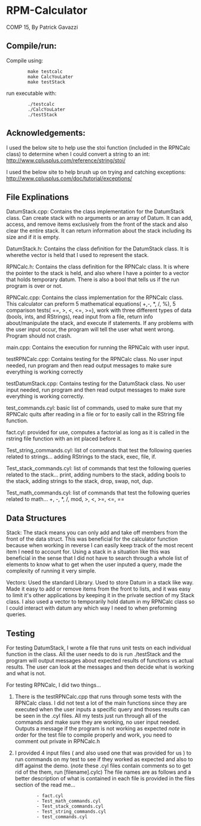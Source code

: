 # RPM-Calculator
COMP 15, By Patrick Gavazzi

## Compile/run:

Compile using:

            make testcalc
            make CalcYouLater
            make testStack
            
run executable with:

            ./testcalc
            ./CalcYouLater
            ./testStack





## Acknowledgements:
I used the below site to help use the stoi function (included in the RPNCalc class) to determine when I could convert a string to an int: http://www.cplusplus.com/reference/string/stoi/

I used the below site to help brush up on trying and catching exceptions: http://www.cplusplus.com/doc/tutorial/exceptions/



## File Explinations 

DatumStack.cpp: Contains the class implementation for the DatumStack class. Can create stack with no arguments or an array of Datum. It can add, access, and remove items exclusively from the front of the stack and also clear the entire stack. It can return information about the stack including its size and if it is empty.

DatumStack.h: Contains the class definition for the DatumStack class. It is wherethe vector is held that I used to represent the stack.

RPNCalc.h: Contains the class definition for the RPNCalc class. It is where the pointer to the stack is held, and also where I have a pointer to a vector that holds temporary datum. There is also a bool that tells us if the run program is over or not.

RPNCalc.cpp: Contains the class implementation for the RPNCalc class. This calculator can preform 5 mathematical equations( +,-, *, /, %), 5 comparison tests( ==, >, <, <=, >=), work with three different types of data (bools, ints, and RStrings), read input from a file, return info about/manipulate the stack, and execute if statements. If any problems with the user input occur, the program will tell the user what went wrong. Program should not crash.


main.cpp: Contains the execution for running the RPNCalc with user input.

testRPNCalc.cpp: Contains testing for the RPNCalc class. No user input needed, run program and then read output messages to make sure everything
        is working correctly

testDatumStack.cpp: Contains testing for the DatumStack class. No user input needed, run program and then read output messages to make sure everything is working correctly.

test_commands.cyl: basic list of commands, used to make sure that my RPNCalc quits after reading in a file or for to easily call in the RString file function.

fact.cyl: provided for use, computes a factorial as long as it is called in the rstring file function with an int placed before it.

Test_string_commands.cyl: list of commands that test the following queries related to strings... adding RStrings to the stack, exec, file, if.

Test_stack_commands.cyl: list of commands that test the following queries related to the stack... print, adding numbers to the stack, adding bools to the stack, adding strings to the stack, drop, swap, not, dup.

Test_math_commands.cyl: list of commands that test the following queries related to math... +, -, *, /,  mod, >, <, >=, <=, ==



## Data Structures

Stack: The stack means you can only add and take off members from the front of the data struct. This was beneficial for the calculator function because when working in reverse I can easily keep track of the most recent item I need to account for. Using a stack in a situation like this was beneficial in the sense that I did not have to search through a whole list of elements to know what to get when the user inputed a query, made the complexity of running it very simple.

Vectors: Used the standard Library. Used to store Datum in a stack like way. Made it easy to add or remove items from the front to lists, and it was easy to limit it's other applications by keeping it in the private section of my Stack class. I also used a vector to temporarily hold datum in my RPNCalc class so I could interact with datum any which way I need to when preforming queries.



## Testing

For testing DatumStack, I wrote a file that runs unit tests on each individual function in the class. All the user needs to do is run ./testStack and the program will output messages about expected results of functions vs actual results. The user can look at the messages and then decide what is working and what is not.

For testing RPNCalc, I did two things...

1) There is the testRPNCalc.cpp that runs through some tests with the RPNCalc class. I did not test a lot of the main functions since they are executed when the user inputs a specific query and thoses results can be seen in the .cyl files. All my tests just run through all of the commands and make sure they are working, no user input needed. Outputs a message if the program is not working as expected *note* in order for the test file to compile properly and work, you need to comment out private in RPNCalc.h

2) I provided 4 input files ( and also used one that was provided for us ) to run commands on my test to see if they worked as expected and also to diff against the demo. (*note* these .cyl files contain comments so to get rid of the them, run [filename].cylc) The file names are as follows and a better description of what is contained in each file is provided in the files section of the read me...

               - fact.cyl
               - Test_math_commands.cyl
               - Test_stack_commands.cyl
               - Test_string_commands.cyl
               - test_commands.cyl
